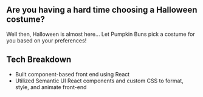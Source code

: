 
## Are you having a hard time choosing a Halloween costume?

Well then, Halloween is almost here...
Let Pumpkin Buns pick a costume for you based on your preferences!


## Tech Breakdown

- Built component-based front end using React
- Utilized Semantic UI React components and custom CSS to format, style, and animate front-end
